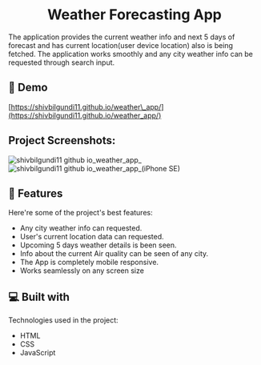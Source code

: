 <h1 align="center" id="title">Weather Forecasting App</h1>


<p id="description">The application provides the current weather info and next 5 days of forecast and has current location(user device location) also is being fetched. The application works smoothly and any city weather info can be requested through search input.</p>

<h2>🚀 Demo</h2>

[https://shivbilgundi11.github.io/weather\_app/](https://shivbilgundi11.github.io/weather_app/)

<h2>Project Screenshots:</h2>

![shivbilgundi11 github io_weather_app_](https://github.com/shivbilgundi11/weather_app/assets/101513013/68122463-a25b-4b8e-97d5-5bcadd4ae512)
![shivbilgundi11 github io_weather_app_(iPhone SE)](https://github.com/shivbilgundi11/weather_app/assets/101513013/34140515-3c14-402c-8d8c-f891983d24d6)


  
  
<h2>🧐 Features</h2>

Here're some of the project's best features:

*   Any city weather info can requested.
*   User's current location data can requested.
*   Upcoming 5 days weather details is been seen.
*   Info about the current Air quality can be seen of any city.
*   The App is completely mobile responsive.
*   Works seamlessly on any screen size

  
  
<h2>💻 Built with</h2>

Technologies used in the project:

*   HTML
*   CSS
*   JavaScript
